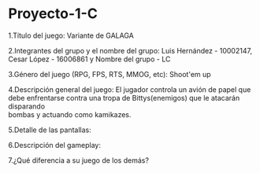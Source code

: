# Proyecto-1-C

   1.Título del juego: 
     Variante de GALAGA
   
   2.Integrantes del grupo y el nombre del grupo:
     Luis Hernández - 10002147,
     Cesar López - 16006861 y
     Nombre del grupo - LC

   3.Género del juego (RPG, FPS, RTS, MMOG, etc):
     Shoot'em up
     
   4.Descripción general del juego:
     El jugador controla un avión de papel que debe enfrentarse contra una tropa de Bittys(enemigos) que le atacarán disparando  
     bombas y actuando como kamikazes.
     
   5.Detalle de las pantallas:
    
   6.Descripción del gameplay:
    
   7.¿Qué diferencia a su juego de los demás?
